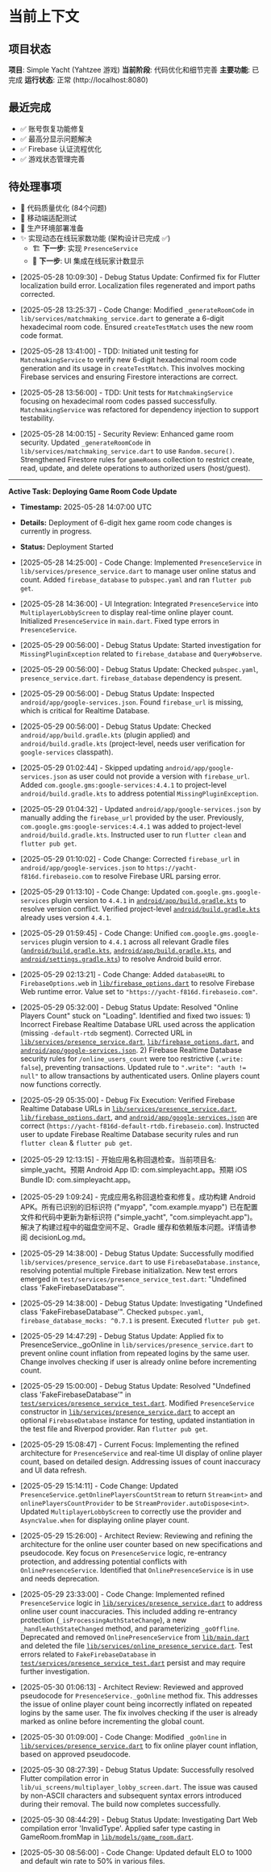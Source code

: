 # 当前上下文

## 项目状态

**项目**: Simple Yacht (Yahtzee 游戏)
**当前阶段**: 代码优化和细节完善
**主要功能**: 已完成
**运行状态**: 正常 (http://localhost:8080)

## 最近完成

- ✅ 账号恢复功能修复
- ✅ 最高分显示问题解决
- ✅ Firebase 认证流程优化
- ✅ 游戏状态管理完善

## 待处理事项

- 🔧 代码质量优化 (84个问题)
- 📱 移动端适配测试
- 🚀 生产环境部署准备
- ✨ 实现动态在线玩家数功能 (架构设计已完成 ✅)
  - 🏗️ **下一步**: 实现 `PresenceService`
  - 🎨 **下一步**: UI 集成在线玩家计数显示

* [2025-05-28 10:09:30] - Debug Status Update: Confirmed fix for Flutter localization build error. Localization files regenerated and import paths corrected.

* [2025-05-28 13:25:37] - Code Change: Modified `_generateRoomCode` in `lib/services/matchmaking_service.dart` to generate a 6-digit hexadecimal room code. Ensured `createTestMatch` uses the new room code format.

* [2025-05-28 13:41:00] - TDD: Initiated unit testing for `MatchmakingService` to verify new 6-digit hexadecimal room code generation and its usage in `createTestMatch`. This involves mocking Firebase services and ensuring Firestore interactions are correct.

* [2025-05-28 13:56:00] - TDD: Unit tests for `MatchmakingService` focusing on hexadecimal room codes passed successfully. `MatchmakingService` was refactored for dependency injection to support testability.

* [2025-05-28 14:00:15] - Security Review: Enhanced game room security. Updated `_generateRoomCode` in `lib/services/matchmaking_service.dart` to use `Random.secure()`. Strengthened Firestore rules for `gameRooms` collection to restrict create, read, update, and delete operations to authorized users (host/guest).

---
**Active Task: Deploying Game Room Code Update**
*   **Timestamp:** 2025-05-28 14:07:00 UTC
*   **Details:** Deployment of 6-digit hex game room code changes is currently in progress.
*   **Status:** Deployment Started

* [2025-05-28 14:25:00] - Code Change: Implemented `PresenceService` in `lib/services/presence_service.dart` to manage user online status and count. Added `firebase_database` to `pubspec.yaml` and ran `flutter pub get`.

* [2025-05-28 14:36:00] - UI Integration: Integrated `PresenceService` into `MultiplayerLobbyScreen` to display real-time online player count. Initialized `PresenceService` in `main.dart`. Fixed type errors in `PresenceService`.

* [2025-05-29 00:56:00] - Debug Status Update: Started investigation for `MissingPluginException` related to `firebase_database` and `Query#observe`.
* [2025-05-29 00:56:00] - Debug Status Update: Checked `pubspec.yaml`, `presence_service.dart`. `firebase_database` dependency is present.
* [2025-05-29 00:56:00] - Debug Status Update: Inspected `android/app/google-services.json`. Found `firebase_url` is missing, which is critical for Realtime Database.
* [2025-05-29 00:56:00] - Debug Status Update: Checked `android/app/build.gradle.kts` (plugin applied) and `android/build.gradle.kts` (project-level, needs user verification for `google-services` classpath).

* [2025-05-29 01:02:44] - Skipped updating `android/app/google-services.json` as user could not provide a version with `firebase_url`. Added `com.google.gms:google-services:4.4.1` to project-level `android/build.gradle.kts` to address potential `MissingPluginException`.

* [2025-05-29 01:04:32] - Updated `android/app/google-services.json` by manually adding the `firebase_url` provided by the user. Previously, `com.google.gms:google-services:4.4.1` was added to project-level `android/build.gradle.kts`. Instructed user to run `flutter clean` and `flutter pub get`.

* [2025-05-29 01:10:02] - Code Change: Corrected `firebase_url` in `android/app/google-services.json` to `https://yacht-f816d.firebaseio.com` to resolve Firebase URL parsing error.

* [2025-05-29 01:13:10] - Code Change: Updated `com.google.gms.google-services` plugin version to `4.4.1` in [`android/app/build.gradle.kts`](android/app/build.gradle.kts:1) to resolve version conflict. Verified project-level [`android/build.gradle.kts`](android/build.gradle.kts:1) already uses version `4.4.1`.

* [2025-05-29 01:59:45] - Code Change: Unified `com.google.gms.google-services` plugin version to `4.4.1` across all relevant Gradle files ([`android/build.gradle.kts`](android/build.gradle.kts:1), [`android/app/build.gradle.kts`](android/app/build.gradle.kts:1), and [`android/settings.gradle.kts`](android/settings.gradle.kts:1)) to resolve Android build error.

* [2025-05-29 02:13:21] - Code Change: Added `databaseURL` to `FirebaseOptions.web` in [`lib/firebase_options.dart`](lib/firebase_options.dart:58) to resolve Firebase Web runtime error. Value set to `"https://yacht-f816d.firebaseio.com"`.

* [2025-05-29 05:32:00] - Debug Status Update: Resolved "Online Players Count" stuck on "Loading". Identified and fixed two issues: 1) Incorrect Firebase Realtime Database URL used across the application (missing `-default-rtdb` segment). Corrected URL in [`lib/services/presence_service.dart`](lib/services/presence_service.dart:1), [`lib/firebase_options.dart`](lib/firebase_options.dart:1), and [`android/app/google-services.json`](android/app/google-services.json:1). 2) Firebase Realtime Database security rules for `/online_users_count` were too restrictive (`.write: false`), preventing transactions. Updated rule to `".write": "auth != null"` to allow transactions by authenticated users. Online players count now functions correctly.
* [2025-05-29 05:35:00] - Debug Fix Execution: Verified Firebase Realtime Database URLs in [`lib/services/presence_service.dart`](lib/services/presence_service.dart:182), [`lib/firebase_options.dart`](lib/firebase_options.dart:58), and [`android/app/google-services.json`](android/app/google-services.json:4) are correct (`https://yacht-f816d-default-rtdb.firebaseio.com`). Instructed user to update Firebase Realtime Database security rules and run `flutter clean` & `flutter pub get`.

* [2025-05-29 12:13:15] - 开始应用名称回退检查。当前项目名: simple_yacht。预期 Android App ID: com.simpleyacht.app。预期 iOS Bundle ID: com.simpleyacht.app。

* [2025-05-29 1:09:24] - 完成应用名称回退检查和修复。成功构建 Android APK。所有已识别的旧标识符 ("myapp", "com.example.myapp") 已在配置文件和代码中更新为新标识符 ("simple_yacht", "com.simpleyacht.app")。解决了构建过程中的磁盘空间不足、Gradle 缓存和依赖版本问题。详情请参阅 decisionLog.md。

* [2025-05-29 14:38:00] - Debug Status Update: Successfully modified `lib/services/presence_service.dart` to use `FirebaseDatabase.instance`, resolving potential multiple Firebase initialization. New test errors emerged in `test/services/presence_service_test.dart`: "Undefined class 'FakeFirebaseDatabase'".
* [2025-05-29 14:38:00] - Debug Status Update: Investigating "Undefined class 'FakeFirebaseDatabase'". Checked `pubspec.yaml`, `firebase_database_mocks: ^0.7.1` is present. Executed `flutter pub get`.
* [2025-05-29 14:47:29] - Debug Status Update: Applied fix to PresenceService._goOnline in `lib/services/presence_service.dart` to prevent online count inflation from repeated logins by the same user. Change involves checking if user is already online before incrementing count.
* [2025-05-29 15:00:00] - Debug Status Update: Resolved "Undefined class 'FakeFirebaseDatabase'" in [`test/services/presence_service_test.dart`](test/services/presence_service_test.dart:0). Modified `PresenceService` constructor in [`lib/services/presence_service.dart`](lib/services/presence_service.dart:0) to accept an optional `FirebaseDatabase` instance for testing, updated instantiation in the test file and Riverpod provider. Ran `flutter pub get`.

* [2025-05-29 15:08:47] - Current Focus: Implementing the refined architecture for `PresenceService` and real-time UI display of online player count, based on detailed design. Addressing issues of count inaccuracy and UI data refresh.
* [2025-05-29 15:14:11] - Code Change: Updated `PresenceService.getOnlinePlayersCountStream` to return `Stream<int>` and `onlinePlayersCountProvider` to be `StreamProvider.autoDispose<int>`. Updated `MultiplayerLobbyScreen` to correctly use the provider and `AsyncValue.when` for displaying online player count.

* [2025-05-29 15:26:00] - Architect Review: Reviewing and refining the architecture for the online user counter based on new specifications and pseudocode. Key focus on `PresenceService` logic, re-entrancy protection, and addressing potential conflicts with `OnlinePresenceService`. Identified that `OnlinePresenceService` is in use and needs deprecation.

* [2025-05-29 23:33:00] - Code Change: Implemented refined `PresenceService` logic in [`lib/services/presence_service.dart`](lib/services/presence_service.dart:0) to address online user count inaccuracies. This included adding re-entrancy protection (`_isProcessingAuthStateChange`), a new `_handleAuthStateChanged` method, and parameterizing `_goOffline`. Deprecated and removed `OnlinePresenceService` from [`lib/main.dart`](lib/main.dart:0) and deleted the file [`lib/services/online_presence_service.dart`](lib/services/online_presence_service.dart:0). Test errors related to `FakeFirebaseDatabase` in [`test/services/presence_service_test.dart`](test/services/presence_service_test.dart:0) persist and may require further investigation.

* [2025-05-30 01:06:13] - Architect Review: Reviewed and approved pseudocode for `PresenceService._goOnline` method fix. This addresses the issue of online player count being incorrectly inflated on repeated logins by the same user. The fix involves checking if the user is already marked as online before incrementing the global count.

* [2025-05-30 01:09:00] - Code Change: Modified `_goOnline` in [`lib/services/presence_service.dart`](lib/services/presence_service.dart:100) to fix online player count inflation, based on approved pseudocode.

* [2025-05-30 08:27:39] - Debug Status Update: Successfully resolved Flutter compilation error in `lib/ui_screens/multiplayer_lobby_screen.dart`. The issue was caused by non-ASCII characters and subsequent syntax errors introduced during their removal. The build now completes successfully.

* [2025-05-30 08:44:29] - Debug Status Update: Investigating Dart Web compilation error 'InvalidType'. Applied safer type casting in GameRoom.fromMap in [`lib/models/game_room.dart`](lib/models/game_room.dart:43).

* [2025-05-30 08:56:00] - Code Change: Updated default ELO to 1000 and default win rate to 50% in various files.
